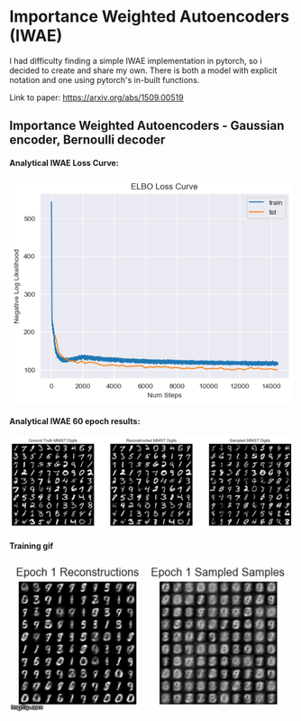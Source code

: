 # Importance Weighted Autoencoders (IWAE)
I had difficulty finding a simple IWAE implementation in pytorch, so i decided to create and share my own. There is both a model with explicit notation and one using pytorch's in-built functions. 

Link to paper: https://arxiv.org/abs/1509.00519

## Importance Weighted Autoencoders - Gaussian encoder, Bernoulli decoder 
#### Analytical IWAE Loss Curve:
![MNIST sampled sampels](Figure/Figure_1.png)

#### Analytical IWAE 60 epoch results:
![MNIST sampled sampels](Figure/Figure_2.png)

#### Training gif
![Giffygifgif](Figure/3raxbh.gif)

